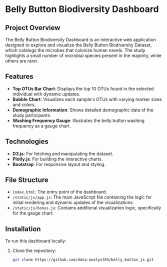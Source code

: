 # Belly Button Biodiversity Dashboard

## Project Overview
The Belly Button Biodiversity Dashboard is an interactive web application designed to explore and visualize the Belly Button Biodiversity Dataset, which catalogs the microbes that colonize human navels. The study highlights a small number of microbial species present in the majority, while others are rarer.

## Features
- **Top OTUs Bar Chart**: Displays the top 10 OTUs found in the selected individual with dynamic updates.
- **Bubble Chart**: Visualizes each sample's OTUs with varying marker sizes and colors.
- **Demographic Information**: Shows detailed demographic data of the study participants.
- **Washing Frequency Gauge**: Illustrates the belly button washing frequency as a gauge chart.

## Technologies
- **D3.js**: For fetching and manipulating the dataset.
- **Plotly.js**: For building the interactive charts.
- **Bootstrap**: For responsive layout and styling.

## File Structure
- `index.html`: The entry point of the dashboard.
- `/static/js/app.js`: The main JavaScript file containing the logic for initial rendering and dynamic updates of the visualizations.
- `/static/js/bonus.js`: Contains additional visualization logic, specifically for the gauge chart.

## Installation
To run this dashboard locally:

1. Clone the repository:
   ```bash
   git clone https://github.com/data-analyst05/belly_button_js.git
